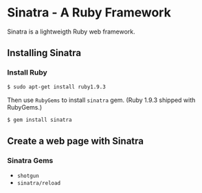 # Sinatra - A Ruby Framework

Sinatra is a lightweigth Ruby web framework.

## Installing Sinatra

### Install Ruby

```sh
$ sudo apt-get install ruby1.9.3
```

Then use `RubyGems` to install `sinatra` gem. (Ruby 1.9.3 shipped with RubyGems.)

```sh
$ gem install sinatra
```

## Create a web page with Sinatra

### Sinatra Gems

- `shotgun`
- `sinatra/reload`